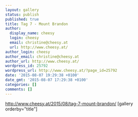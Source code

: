 ```yaml
---
layout: gallery
status: publish
published: true
title: Tag 7 - Mount Brandon
author:
  display_name: cheesy
  login: cheesy
  email: christine@cheesy.at
  url: http://www.cheesy.at/
author_login: cheesy
author_email: christine@cheesy.at
author_url: http://www.cheesy.at/
wordpress_id: 25792
wordpress_url: http://www.cheesy.at/?page_id=25792
date: '2015-08-07 19:29:38 +0100'
date_gmt: '2015-08-07 17:29:38 +0100'
categories: []
comments: []
---
```

http://www.cheesy.at/2015/08/tag-7-mount-brandon/
[gallery orderby="title"]
